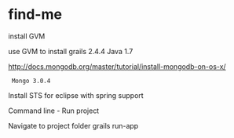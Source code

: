 # find-me

install GVM

use GVM to install grails 2.4.4
                   Java 1.7
                  
  http://docs.mongodb.org/master/tutorial/install-mongodb-on-os-x/
  
     Mongo 3.0.4
                   
 Install STS for eclipse with spring support
 
 Command line - Run project
 
 Navigate to project folder
  grails run-app 
